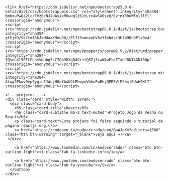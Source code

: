 <html lang="en-US">
  <head>
    <meta charset="UTF-8">
    <!-- Begin Jekyll SEO tag v2.7.1 -->
<title>eu</title>
<meta name="generator" content="Jekyll v3.9.0" />
<meta property="og:title" content="site" />
<meta property="og:locale" content="en_US" />
<link rel="canonical" href="https://eudocerrado.github.io/site/" />
<meta property="og:url" content="https://eudocerrado.github.io/site/" />
<meta property="og:site_name" content="site" />
<meta name="twitter:card" content="summary" />
<meta property="twitter:title" content="site" />
<script type="application/ld+json">
{"url":"https://eudocerrado.github.io/site/","@type":"WebSite","headline":"site","name":"site","@context":"https://schema.org"}</script>
<!-- End Jekyll SEO tag -->
 
   
   
    <link href="https://cdn.jsdelivr.net/npm/bootstrap@5.0.0-beta2/dist/css/bootstrap.min.css" rel="stylesheet" integrity="sha384-BmbxuPwQa2lc/FVzBcNJ7UAyJxM6wuqIj61tLrc4wSX0szH/Ev+nYRRuWlolflfl" crossorigin="anonymous">
    <script src="https://cdn.jsdelivr.net/npm/bootstrap@5.0.1/dist/js/bootstrap.bundle.min.js" integrity="sha384-gtEjrD/SeCtmISkJkNUaaKMoLD0//ElJ19smozuHV6z3Iehds+3Ulb9Bn9Plx0x4" crossorigin="anonymous"></script>
    <script src="https://cdn.jsdelivr.net/npm/@popperjs/core@2.9.2/dist/umd/popper.min.js" integrity="sha384-IQsoLXl5PILFhosVNubq5LC7Qb9DXgDA9i+tQ8Zj3iwWAwPtgFTxbJ8NT4GN1R8p" crossorigin="anonymous"></script>
    <script src="https://cdn.jsdelivr.net/npm/bootstrap@5.0.1/dist/js/bootstrap.min.js" integrity="sha384-Atwg2Pkwv9vp0ygtn1JAojH0nYbwNJLPhwyoVbhoPwBhjQPR5VtM2+xf0Uwh9KtT" crossorigin="anonymous"></script>
   <link rel="stylesheet" type="text/css" href="style.css" />
   <script src="https://kit.fontawesome.com/7d055d0050.js" crossorigin="anonymous"></script>
   
  </head>
  
  <body>
   
    <!-- projetos --->
    <div class="card" style="width: 18rem;">
      <div class="card-body">
        <h5 class="card-title">React</h5>
        <h6 class="card-subtitle mb-2 text-muted">Projeto Jogo da Velha no React</h6>
        <p class="card-text">Este projeto foi feito seguindo o tutorial da página reactjs.org.</p>
        <a href="https://codepen.io/eudocerrado/pen/BaWJoKm?editors=1000" class="btn btn-warning" target="_blank">veja aqui =)</a>
     </div>
   </div>
        
    
  
  
  
 </body>


<footer class="site-footer">
   
  <div class="container">
  <div class="row">
    <div class="col">
        <a href="https://www.instagram.com/eudocerrado/" class="btn btn-outline-light"><i class="fab fa-instagram"></i></a>
     
        <a href="https://www.linkedin.com/in/eudocerrado/" class="btn btn-outline-light"><i class="fab fa-linkedin-in"></i></a>
    
        <a href="https://www.youtube.com/eudocerrado" class="btn btn-outline-light"><i class="fab fa-youtube"></i></a>
      </button>
    </div>
  </div>
</div>
  
 <!-- <div class="container">
  <div class="row">
    <div class="col">
      <button type="button" class="btn btn-outline-light"><i class="fab fa-instagram"></i>
        <a href="url">https://www.instagram.com/eudocerrado/</a>
      </button>
      <button type="button" class="btn btn-outline-light"><i class="fab fa-linkedin-in"></i>
        <a href="url">https://www.linkedin.com/in/eudocerrado/</a>
      </button>
      <button type="button" class="btn btn-outline-light"><i class="fab fa-youtube"></i>
        <a href="url">https://www.youtube.com/eudocerrado</a>
      </button>
    </div>
  </div>
</div>-->
   
</footer>
    
</html>
    
 

